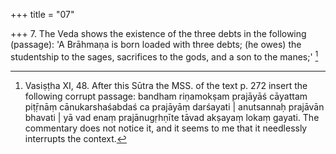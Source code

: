 +++
title = "07"

+++
7. The Veda shows the existence of the three debts in the following (passage): 'A Brāhmaṇa is born loaded with three debts; (he owes) the studentship to the sages, sacrifices to the gods, and a son to the manes;' [^2] 


[^2]:  Vasiṣṭha XI, 48. After this Sūtra the MSS. of the text p. 272 insert the following corrupt passage: bandham riṇamokṣam prajāyāś cāyattam piṭṝnāṃ cānukarshaśabdaś ca prajāyāṃ darśayati | anutsannaḥ prajāvān bhavati | yā vad enaṃ prajānugṛhṇīte tāvad akṣayaṃ lokaṃ gayati. The commentary does not notice it, and it seems to me that it needlessly interrupts the context.
